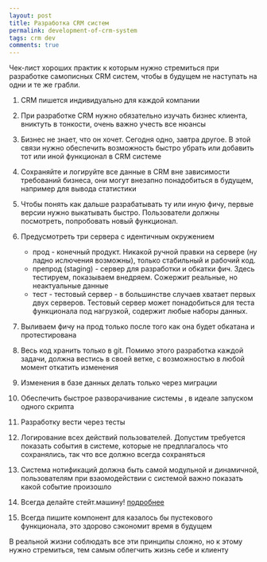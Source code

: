 ```yaml
---
layout: post 
title: Разработка CRM систем
permalink: development-of-crm-system
tags: crm dev
comments: true
--- 
```


Чек-лист хороших практик к которым нужно стремиться при разработке самописных CRM систем, чтобы в будущем не наступать
на одни и те же грабли.

1. CRM пишется индивидуально для каждой компании
2. При разработке CRM нужно обязательно изучать бизнес клиента, вниктуть в тонкости, очень важно учесть все нюансы
3. Бизнес не знает, что он хочет. Сегодня одно, завтра другое. В этой связи нужно обеспечить возможность 
   быстро убрать или добавить тот или иной функционал в CRM системе
4. Сохраняйте и логируйте все данные в CRM вне зависимости требований бизнеса, они могут внезапно понадобиться в будущем, например для
   вывода статистики
5. Чтобы понять как дальше разрабатывать ту или иную фичу, первые версии нужно выкатывать быстро. Пользователи должны
   посмотреть, попробовать новый функционал.
6. Предусмотреть три сервера с идентичным окружением
   
   - прод - конечный продукт. Никакой ручной правки на сервере (ну ладно ислючения возможны), только стабильный и рабочий код.
   - препрод (staging) - сервер для разработки и обкатки фич. Здесь тестируем, показываем внедряем. Сожержит реальные,
     но неактуальные данные
   - тест - тестовый сервер - в большинстве случаев хватает первых двух серверов. Тестовый сервер может понадобиться для
     теста функционала под нагрузкой, содержит любые наборы данных.
7. Выливаем фичу на прод только после того как она будет обкатана и протестирована
8. Весь код хранить только в git. Помимо этого разработка каждой задачи, должна вестись в своей ветке, с возможностью в
   любой момент откатить изменения
9. Изменения в базе данных делать только через миграции 
10. Обеспечить быстрое разворачивание системы , в идеале запуском одного скрипта 
11. Разработку вести через тесты
12. Логирование всех действий пользователей. Допустим требуется показать события в системе, которые не предплагалось
  что сохранялись, так что все должно всегда сохраняться
13. Система нотификаций должна быть самой модульной и динамичной, пользователям при взаомодействии с системой важно
    показать какой событие произошло
14. Всегда делайте стейт.машину! [подробнее](https://tproger.ru/translations/finite-state-machines-theory-and-implementation/)
15. Всегда пишите компонент для казалось бы пустекового функционала, это здорово сэкономит время в будущем

В реальной жизни соблюдать все эти принципы сложно, но к этому нужно стремиться, тем самым облегчить жизнь себе и клиенту







